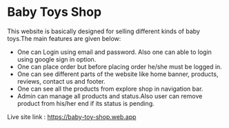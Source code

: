 # Baby Toys Shop

This website is basically designed for selling different kinds of baby toys.The main features are given below:

- One can Login using email and password. Also one can able to login using google sign in option.
- One can place order but before placing order he/she must be logged in.
- One can see different parts of the website like home banner, products, reviews, contact us and footer.
- One can see all the products from explore shop in navigation bar.
- Admin can manage all products and status.Also user can remove product from his/her end if its status is pending.


Live site link : https://baby-toy-shop.web.app

